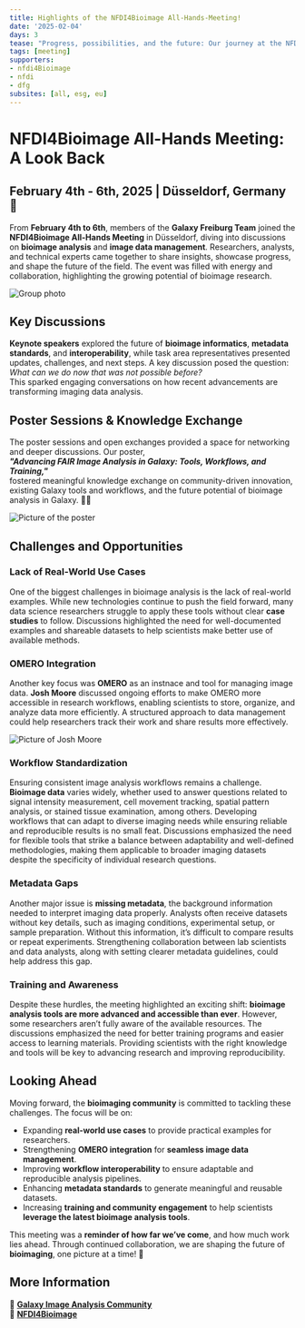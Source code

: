 ```yaml
---
title: Highlights of the NFDI4Bioimage All-Hands-Meeting!
date: '2025-02-04'
days: 3
tease: "Progress, possibilities, and the future: Our journey at the NFDI4Bioimage continues!"
tags: [meeting]
supporters:
- nfdi4Bioimage
- nfdi
- dfg
subsites: [all, esg, eu]
---
```


# NFDI4Bioimage All-Hands Meeting: A Look Back

## February 4th - 6th, 2025 | Düsseldorf, Germany 🚀

From **February 4th to 6th**, members of the **Galaxy Freiburg Team** joined the **NFDI4Bioimage All-Hands Meeting** in Düsseldorf, diving into discussions on **bioimage analysis** and **image data management**. Researchers, analysts, and technical experts came together to share insights, showcase progress, and shape the future of the field. The event was filled with energy and collaboration, highlighting the growing potential of bioimage research.  

![Group photo](#)  

## Key Discussions

**Keynote speakers** explored the future of **bioimage informatics**, **metadata standards**, and **interoperability**, while task area representatives presented updates, challenges, and next steps. A key discussion posed the question:  _What can we do now that was not possible before?_  
This sparked engaging conversations on how recent advancements are transforming imaging data analysis.

## Poster Sessions & Knowledge Exchange

The poster sessions and open exchanges provided a space for networking and deeper discussions. Our poster,  
**_"Advancing FAIR Image Analysis in Galaxy: Tools, Workflows, and Training,"_**  
fostered meaningful knowledge exchange on community-driven innovation, existing Galaxy tools and workflows, and the future potential of bioimage analysis in Galaxy. 🔬💡  

![Picture of the poster](#)  

## Challenges and Opportunities

### Lack of Real-World Use Cases

One of the biggest challenges in bioimage analysis is the lack of real-world examples. While new technologies continue to push the field forward, many data science researchers struggle to apply these tools without clear **case studies** to follow. Discussions highlighted the need for well-documented examples and shareable datasets to help scientists make better use of available methods.

### OMERO Integration

Another key focus was **OMERO** as an instnace and tool for managing image data. **Josh Moore** discussed ongoing efforts to make OMERO more accessible in research workflows, enabling scientists to store, organize, and analyze data more efficiently. A structured approach to data management could help researchers track their work and share results more effectively.

![Picture of Josh Moore](#)  

### Workflow Standardization

Ensuring consistent image analysis workflows remains a challenge. **Bioimage data** varies widely, whether used to answer questions related to signal intensity measurement, cell movement tracking, spatial pattern analysis, or stained tissue examination, among others. Developing workflows that can adapt to diverse imaging needs while ensuring reliable and reproducible results is no small feat. Discussions emphasized the need for flexible tools that strike a balance between adaptability and well-defined methodologies, making them applicable to broader imaging datasets despite the specificity of individual research questions.

### Metadata Gaps

Another major issue is **missing metadata**, the background information needed to interpret imaging data properly. Analysts often receive datasets without key details, such as imaging conditions, experimental setup, or sample preparation. Without this information, it’s difficult to compare results or repeat experiments. Strengthening collaboration between lab scientists and data analysts, along with setting clearer metadata guidelines, could help address this gap.

### Training and Awareness

Despite these hurdles, the meeting highlighted an exciting shift: **bioimage analysis tools are more advanced and accessible than ever**. However, some researchers aren’t fully aware of the available resources. The discussions emphasized the need for better training programs and easier access to learning materials. Providing scientists with the right knowledge and tools will be key to advancing research and improving reproducibility.

## Looking Ahead

Moving forward, the **bioimaging community** is committed to tackling these challenges. The focus will be on:
- Expanding **real-world use cases** to provide practical examples for researchers.
- Strengthening **OMERO integration** for **seamless image data management**.
- Improving **workflow interoperability** to ensure adaptable and reproducible analysis pipelines.
- Enhancing **metadata standards** to generate meaningful and reusable datasets.
- Increasing **training and community engagement** to help scientists **leverage the latest bioimage analysis tools**.

This meeting was a **reminder of how far we’ve come**, and how much work lies ahead. Through continued collaboration, we are shaping the future of **bioimaging**, one picture at a time! 🚀

## More Information

🔗 **[Galaxy Image Analysis Community](https://galaxyproject.org/learn/image-analysis/)**  
🔗 **[NFDI4Bioimage](https://nfdi4bioimage.de/)**  
